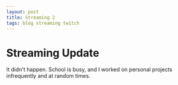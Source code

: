 ```yaml
---
layout: post
title: Streaming 2
tags: blog streaming twitch
---
```


# Streaming Update

It didn't happen. School is busy, and I worked on personal projects infrequently and at random times.

